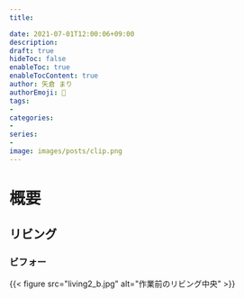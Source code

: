 ```yaml
---
title: 

date: 2021-07-01T12:00:06+09:00
description: 
draft: true
hideToc: false
enableToc: true
enableTocContent: true
author: 矢倉 まり
authorEmoji: 🦢
tags:
- 
categories:
- 
series:
- 
image: images/posts/clip.png
---
```

<!-- どんな人に見せるのか？DIYをやっている人の参考になるように。いくらかかった？なにをした？詳細？ -->

# 概要

## リビング
### ビフォー
{{< figure src="living2_b.jpg" alt="作業前のリビング中央" >}}

